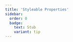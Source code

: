 ```yaml
---
title: 'Styleable Properties'
sidebar:
  order: 0
  badge:
    text: Stub
    variant: tip
---
```


 
